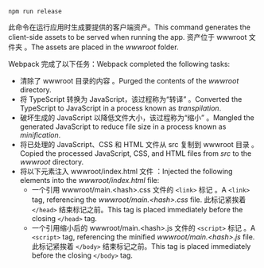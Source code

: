 ```console
npm run release
```

<span data-ttu-id="4d122-101">此命令在运行应用时生成要提供的客户端资产。</span><span class="sxs-lookup"><span data-stu-id="4d122-101">This command generates the client-side assets to be served when running the app.</span></span> <span data-ttu-id="4d122-102">资产位于 wwwroot 文件夹  。</span><span class="sxs-lookup"><span data-stu-id="4d122-102">The assets are placed in the *wwwroot* folder.</span></span>

<span data-ttu-id="4d122-103">Webpack 完成了以下任务：</span><span class="sxs-lookup"><span data-stu-id="4d122-103">Webpack completed the following tasks:</span></span>

* <span data-ttu-id="4d122-104">清除了 wwwroot 目录的内容  。</span><span class="sxs-lookup"><span data-stu-id="4d122-104">Purged the contents of the *wwwroot* directory.</span></span>
* <span data-ttu-id="4d122-105">将 TypeScript 转换为 JavaScript，该过程称为“转译”  。</span><span class="sxs-lookup"><span data-stu-id="4d122-105">Converted the TypeScript to JavaScript in a process known as *transpilation*.</span></span>
* <span data-ttu-id="4d122-106">破坏生成的 JavaScript 以降低文件大小，该过程称为“缩小”  。</span><span class="sxs-lookup"><span data-stu-id="4d122-106">Mangled the generated JavaScript to reduce file size in a process known as *minification*.</span></span>
* <span data-ttu-id="4d122-107">将已处理的 JavaScript、CSS 和 HTML 文件从 src 复制到 wwwroot 目录   。</span><span class="sxs-lookup"><span data-stu-id="4d122-107">Copied the processed JavaScript, CSS, and HTML files from *src* to the *wwwroot* directory.</span></span>
* <span data-ttu-id="4d122-108">将以下元素注入 wwwroot/index.html 文件  ：</span><span class="sxs-lookup"><span data-stu-id="4d122-108">Injected the following elements into the *wwwroot/index.html* file:</span></span>
  * <span data-ttu-id="4d122-109">一个引用 wwwroot/main.\<hash\>.css 文件的 `<link>` 标记  。</span><span class="sxs-lookup"><span data-stu-id="4d122-109">A `<link>` tag, referencing the *wwwroot/main.\<hash\>.css* file.</span></span> <span data-ttu-id="4d122-110">此标记紧挨着 `</head>` 结束标记之前。</span><span class="sxs-lookup"><span data-stu-id="4d122-110">This tag is placed immediately before the closing `</head>` tag.</span></span>
  * <span data-ttu-id="4d122-111">一个引用缩小后的 wwwroot/main.\<hash\>.js 文件的 `<script>` 标记  。</span><span class="sxs-lookup"><span data-stu-id="4d122-111">A `<script>` tag, referencing the minified *wwwroot/main.\<hash\>.js* file.</span></span> <span data-ttu-id="4d122-112">此标记紧挨着 `</body>` 结束标记之前。</span><span class="sxs-lookup"><span data-stu-id="4d122-112">This tag is placed immediately before the closing `</body>` tag.</span></span>